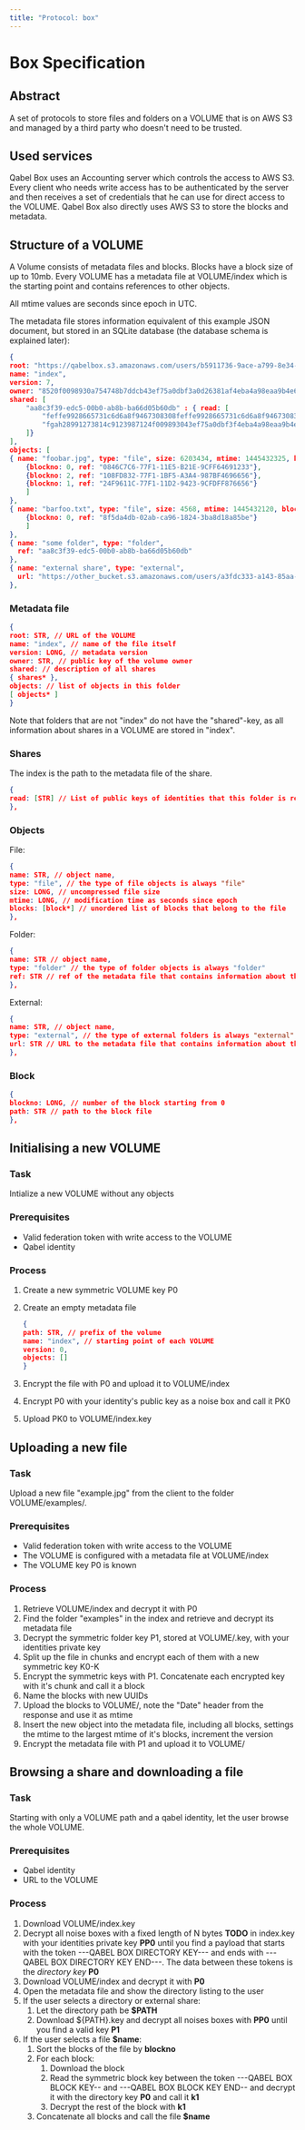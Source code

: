 ```yaml
---
title: "Protocol: box"
---
```

# Box Specification

## Abstract

A set of protocols to store files and folders on a VOLUME that is on AWS S3 and managed by a third party who doesn't need to be trusted.

## Used services

Qabel Box uses an Accounting server which controls the access to AWS S3. Every client who needs write access has to be authenticated by the server and then receives a set of credentials that he can use for direct access to the VOLUME.
Qabel Box also directly uses AWS S3 to store the blocks and metadata.

## Structure of a VOLUME

A Volume consists of metadata files and blocks. Blocks have a block size of up to 10mb. Every VOLUME has a metadata file at VOLUME/index which is the starting point and contains references to other objects.

All mtime values are seconds since epoch in UTC.

The metadata file stores information equivalent of this example JSON document, but stored in an SQLite database (the database schema is explained later):

```JSON
{
root: "https://qabelbox.s3.amazonaws.com/users/b5911736-9ace-a799-8e34-dd9c17acff9a/",
name: "index",
version: 7,
owner: "8520f0098930a754748b7ddcb43ef75a0dbf3a0d26381af4eba4a98eaa9b4e6a"
shared: [
	"aa8c3f39-edc5-00b0-ab8b-ba66d05b60db" : { read: [
		"feffe9928665731c6d6a8f9467308308feffe9928665731c6d6a8f9467308308",
		"fgah28991273814c9123987124f009893043ef75a0dbf3f4eba4a98eaa9b4e6a"
	]}
],
objects: [
{ name: "foobar.jpg", type: "file", size: 6203434, mtime: 1445432325, blocks: [
	{blockno: 0, ref: "0846C7C6-77F1-11E5-B21E-9CFF64691233"},
	{blockno: 2, ref: "108FD832-77F1-1BF5-A3A4-987BF4696656"},
	{blockno: 1, ref: "24F9611C-77F1-11D2-9423-9CFDFF876656"}
	]
},
{ name: "barfoo.txt", type: "file", size: 4568, mtime: 1445432120, blocks: [
	{blockno: 0, ref: "8f5da4db-02ab-ca96-1824-3ba8d18a85be"}
	]
},
{ name: "some folder", type: "folder",
  ref: "aa8c3f39-edc5-00b0-ab8b-ba66d05b60db"
},
{ name: "external share", type: "external",
  url: "https://other_bucket.s3.amazonaws.com/users/a3fdc333-a143-85aa-edbf-43adf3ff7315/b6e78ecb-176d-031c-d1d4-eed608ae6e12"
},
```

### Metadata file


```JSON
{
root: STR, // URL of the VOLUME
name: "index", // name of the file itself
version: LONG, // metadata version
owner: STR, // public key of the volume owner
shared: // description of all shares
{ shares* },
objects: // list of objects in this folder
[ objects* ]
}
```

Note that folders that are not "index" do not have the "shared"-key, as all information about shares in a VOLUME are stored in "index".



### Shares

The index is the path to the metadata file of the share.

```JSON
{
read: [STR] // List of public keys of identities that this folder is read only shared with
},
```


### Objects

File:

```JSON
{
name: STR, // object name,
type: "file", // the type of file objects is always "file"
size: LONG, // uncompressed file size
mtime: LONG, // modification time as seconds since epoch
blocks: [block*] // unordered list of blocks that belong to the file
},
```

Folder:

```JSON
{
name: STR // object name,
type: "folder" // the type of folder objects is always "folder"
ref: STR // ref of the metadata file that contains information about the folder
},
```

External:

```JSON
{
name: STR, // object name,
type: "external", // the type of external folders is always "external"
url: STR // URL to the metadata file that contains information about the folder
},
```


### Block

```JSON
{
blockno: LONG, // number of the block starting from 0
path: STR // path to the block file
},
```

## Initialising a new VOLUME

### Task

Intialize a new VOLUME without any objects

### Prerequisites

* Valid federation token with write access to the VOLUME
* Qabel identity

### Process

1. Create a new symmetric VOLUME key P0
1. Create an empty metadata file

	```JSON
	{
	path: STR, // prefix of the volume
	name: "index", // starting point of each VOLUME
	version: 0,
	objects: []
	}
	```
1. Encrypt the file with P0 and upload it to VOLUME/index
1. Encrypt P0 with your identity's public key as a noise box and call it PK0
1. Upload PK0 to VOLUME/index.key


## Uploading a new file

### Task

Upload a new file "example.jpg" from the client to the folder VOLUME/examples/.

### Prerequisites

* Valid federation token with write access to the VOLUME
* The VOLUME is configured with a metadata file at VOLUME/index
* The VOLUME key P0 is known

### Process

1. Retrieve VOLUME/index and decrypt it with P0
1. Find the folder "examples" in the index and retrieve and decrypt its metadata file
1. Decrypt the symmetric folder key P1, stored at VOLUME/<metadata-file>.key, with your identities private key
1. Split up the file in chunks and encrypt each of them with a new symmetric key K0-K<N>
1. Encrypt the symmetric keys with P1. Concatenate each encrypted key with it's chunk and call it a block
1. Name the blocks with new UUIDs
1. Upload the blocks to VOLUME/<uuid>, note the "Date" header from the response and use it as mtime
1. Insert the new object into the metadata file, including all blocks, settings the mtime to the largest mtime of it's blocks, increment the version
1. Encrypt the metadata file with P1 and upload it to VOLUME/<metadata-file>


## Browsing a share and downloading a file

### Task

Starting with only a VOLUME path and a qabel identity, let the user browse the whole VOLUME.

### Prerequisites

* Qabel identity
* URL to the VOLUME

### Process

1. Download VOLUME/index.key
1. Decrypt all noise boxes with a fixed length of N bytes **TODO** in index.key with your identities private key **PP0** until you find a payload that starts with the token ---QABEL BOX DIRECTORY KEY--- and ends with ---QABEL BOX DIRECTORY KEY END---. The data between these tokens is the _directory key_ **P0**
1. Download VOLUME/index and decrypt it with **P0**
1. Open the metadata file and show the directory listing to the user
1. If the user selects a directory or external share:
	1. Let the directory path be **$PATH**
	1. Download ${PATH}.key and decrypt all noises boxes with **PP0** until you find a valid key **P1**
1. If the user selects a file **$name**:
	1. Sort the blocks of the file by **blockno**
	1. For each block:
		1. Download the block
		1. Read the symmetric block key between the token ---QABEL BOX BLOCK KEY-- and ---QABEL BOX BLOCK KEY END-- and decrypt it with the directory key **P0** and call it **k1**
		1. Decrypt the rest of the block with **k1**
	1. Concatenate all blocks and call the file **$name**

